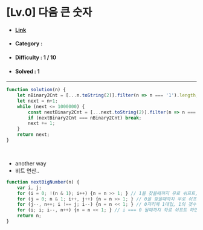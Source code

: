 # [Lv.0] 다음 큰 숫자 
* #### [Link](https://school.programmers.co.kr/learn/courses/30/lessons/12911)
* #### Category : 
* #### Difficulty : 1 / 10  
* #### Solved : 1

<hr />

```js
function solution(n) {
    let nBinary2Cnt = [...n.toString(2)].filter(n => n === '1').length;
    let next = n+1;
    while (next <= 1000000) {
        const nextBinary2Cnt = [...next.toString(2)].filter(n => n === '1').length;
        if (nextBinary2Cnt === nBinary2Cnt) break;
        next += 1;
    }
    return next;
}
```

<br />

* another way
* 비트 연산..
```js
function nextBigNumber(n) {
    var i, j;
    for (i = 0; !(n & 1); i++) {n = n >> 1; } // 1을 찾을때까지 우로 쉬프트, 쉬프트 횟수 = i
    for (j = 0; n & 1; i++, j++) {n = n >> 1; } // 0을 찾을때까지 우로 쉬프트, 1의 갯수 = j
    for (j--, n++; i !== j; i--) {n = n << 1; } // 0자리에 1대입, 1의 갯수 -1, i === j 가 될때까지 죄로 쉬프트하면서 쉬프트 횟수 -1
    for (i; i; i--, n++) {n = n << 1; } // i === 0 될때까지 좌로 쉬프트 하면서 쉬프트 횟수 -1, 0자리에 1대입
    return n;
}
```